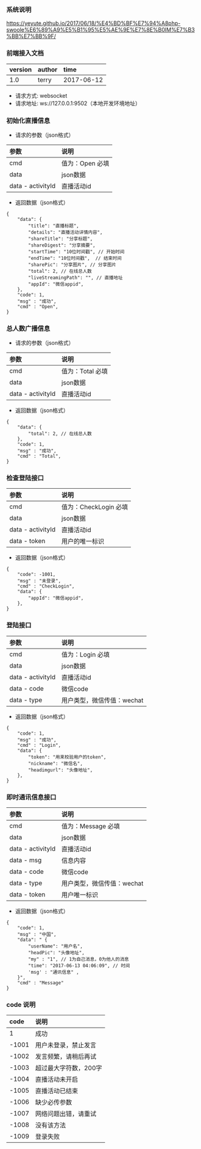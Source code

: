### 系统说明
https://yeyute.github.io/2017/06/18/%E4%BD%BF%E7%94%A8php-swoole%E6%89%A9%E5%B1%95%E5%AE%9E%E7%8E%B0IM%E7%B3%BB%E7%BB%9F/



### 前端接入文档
 
| version | author |time | 
|:-- |:-- |:-- |
|1.0 | terry |2017-06-12 |

* 请求方式: websocket 
* 请求地址: ws://127.0.0.1:9502（本地开发环境地址）


### 初始化直播信息
* 请求的参数（json格式）

| 参数 | 说明 |
|:-- |:-- |
|cmd |值为：Open 必填 |
|data|json数据 |
|data - activityId | 直播活动id |

* 返回数据（json格式）

```
{ 
    "data": {
        "title": "直播标题",
        "details": "直播活动详情内容",
        "shareTitle": "分享标题",
        "shareDigest": "分享摘要",
        "startTime": "10位时间戳", // 开始时间
        "endTime": "10位时间戳",  // 结束时间
        "sharePic": "分享图片", // 分享图片
        "total": 2, // 在线总人数
        "liveStreamingPath": "", // 直播地址
        "appId": "微信appid",
    },
    "code": 1,
    "msg" : "成功",
    "cmd" : "Open", 
}
```

### 总人数广播信息
* 请求的参数（json格式）

| 参数 | 说明 |
|:-- |:-- |
|cmd |值为：Total 必填 |
|data|json数据 |
|data - activityId | 直播活动id |

* 返回数据（json格式）

```
{ 
    "data": {
        "total": 2, // 在线总人数
    },
    "code": 1,
    "msg" : "成功",
    "cmd" : "Total", 
}
```

### 检查登陆接口
| 参数 | 说明 |
|:-- |:-- |
|cmd |值为：CheckLogin 必填 |
|data|json数据 |
|data - activityId |直播活动id |
|data - token |用户的唯一标识 |


* 返回数据（json格式）

```
{
	"code": -1001,
	"msg" : "未登录",
	"cmd" : "CheckLogin",
	"data": {
		"appId": "微信appid",
	},    
}
```

### 登陆接口
| 参数 | 说明 |
|:-- |:-- |
|cmd |值为：Login 必填 |
|data|json数据 |
|data - activityId |直播活动id |
|data - code | 微信code |
|data - type | 用户类型，微信传值：wechat |


* 返回数据（json格式）

```
{
	"code": 1,
	"msg" : "成功",
	"cmd" : "Login",
	"data": {
		"token": "用来校验用户的token",
		"nickname": "微信名",
		"headimgurl": "头像地址",
	},    
}
```



### 即时通讯信息接口
| 参数 | 说明 |
|:-- |:-- |
|cmd |值为：Message 必填 |
|data|json数据 |
|data - activityId |直播活动id |
|data - msg | 信息内容|
|data - code | 微信code |
|data - type | 用户类型，微信传值：wechat |
|data - token | 用户唯一标识 |

* 返回数据（json格式）

```
{
	"code": 1,
	"msg" : "中国",
	"data": " {
        "userName": "用户名",
        "headPic": "头像地址",
        "my" : "1", // 1为自己消息，0为他人的消息
        "time": "2017-06-13 04:06:09", // 时间
        'msg' : "通讯信息" ,
    }",
    "cmd" : "Message"
}
```



### code 说明
| code | 说明 |
|:-- |:-- |
|1|成功 |
|-1001 |用户未登录，禁止发言 |
|-1002 |发言频繁，请稍后再试 |
|-1003 |超过最大字符数，200字 |
|-1004 |直播活动未开启 |
|-1005 |直播活动已结束 |
|-1006 |缺少必传参数 |
|-1007 |网络问题出错，请重试 |
|-1008 |没有该方法 |
|-1009 |登录失败 |











